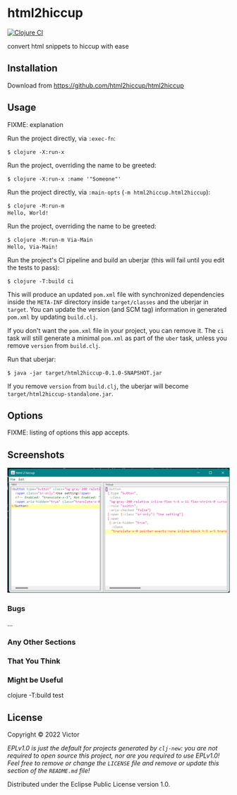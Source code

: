 # html2hiccup
[![Clojure CI](https://github.com/baskeboler/html2hiccup/actions/workflows/clojure.yml/badge.svg)](https://github.com/baskeboler/html2hiccup/actions/workflows/clojure.yml)

convert html snippets to hiccup with ease 

## Installation

Download from https://github.com/html2hiccup/html2hiccup

## Usage

FIXME: explanation

Run the project directly, via `:exec-fn`:

    $ clojure -X:run-x

Run the project, overriding the name to be greeted:

    $ clojure -X:run-x :name '"Someone"'

Run the project directly, via `:main-opts` (`-m html2hiccup.html2hiccup`):

    $ clojure -M:run-m
    Hello, World!

Run the project, overriding the name to be greeted:

    $ clojure -M:run-m Via-Main
    Hello, Via-Main!


Run the project's CI pipeline and build an uberjar (this will fail until you edit the tests to pass):

    $ clojure -T:build ci

This will produce an updated `pom.xml` file with synchronized dependencies inside the `META-INF`
directory inside `target/classes` and the uberjar in `target`. You can update the version (and SCM tag)
information in generated `pom.xml` by updating `build.clj`.

If you don't want the `pom.xml` file in your project, you can remove it. The `ci` task will
still generate a minimal `pom.xml` as part of the `uber` task, unless you remove `version`
from `build.clj`.

Run that uberjar:

    $ java -jar target/html2hiccup-0.1.0-SNAPSHOT.jar

If you remove `version` from `build.clj`, the uberjar will become `target/html2hiccup-standalone.jar`.

## Options

FIXME: listing of options this app accepts.

## Screenshots

![alt](doc/images/screenshot.png)

### Bugs

...

### Any Other Sections
### That You Think
### Might be Useful
clojure -T:build test
## License

Copyright © 2022 Victor

_EPLv1.0 is just the default for projects generated by `clj-new`: you are not_
_required to open source this project, nor are you required to use EPLv1.0!_
_Feel free to remove or change the `LICENSE` file and remove or update this_
_section of the `README.md` file!_

Distributed under the Eclipse Public License version 1.0.
